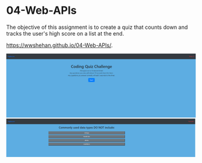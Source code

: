 # 04-Web-APIs
The objective of this assignment is to create a quiz that counts down and tracks the user's high score on a list at the end.

https://wwshehan.github.io/04-Web-APIs/.

![Screenshot of site](/assets/screenshots/ss1.png?raw=true "Screenshot of site")
![Screenshot of site](/assets/screenshots/ss2.png?raw=true "Screenshot of site")

